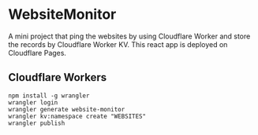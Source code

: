 # WebsiteMonitor
 A mini project that ping the websites by using Cloudflare Worker and store the records by Cloudflare Worker KV. This react app is deployed on Cloudflare Pages.

## Cloudflare Workers
```
npm install -g wrangler
wrangler login
wrangler generate website-monitor
wrangler kv:namespace create "WEBSITES"
wrangler publish
```
